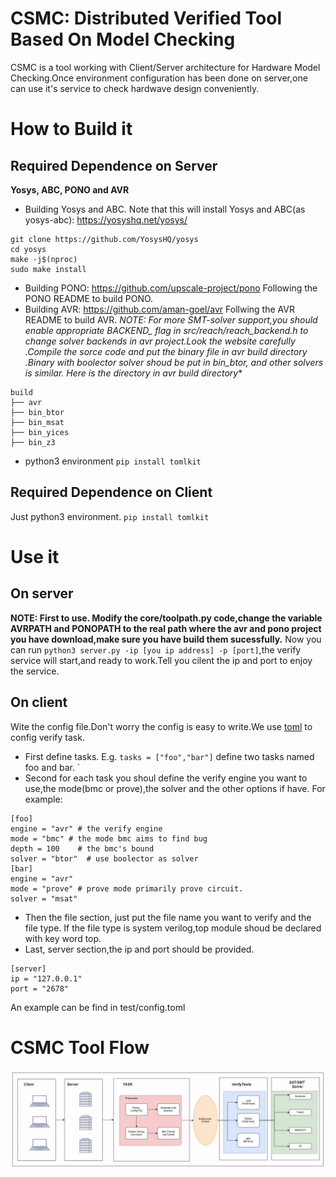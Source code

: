 #  CSMC: Distributed Verified Tool Based On Model Checking
CSMC is a tool working with Client/Server architecture for Hardware Model Checking.Once environment configuration has been done on server,one can use it's service to check hardwave design conveniently.
# How  to Build it
## Required Dependence on Server
**Yosys, ABC, PONO and AVR**

-  Building Yosys and  ABC. Note that this will install Yosys and ABC(as yosys-abc):
<https://yosyshq.net/yosys/>
```
git clone https://github.com/YosysHQ/yosys
cd yosys
make -j$(nproc)
sudo make install
```
- Building PONO:
<https://github.com/upscale-project/pono>
Following the PONO README to build PONO.
- Building AVR:
<https://github.com/aman-goel/avr>
Follwing the AVR README to build AVR. 
**NOTE: For more SMT-solver support,you should enable appropriate BACKEND_* flag in src/reach/reach_backend.h to change solver backends in avr project.Look the website carefully .Compile the sorce code and put the binary file in avr build directory .Binary with boolector solver shoud be put in bin_btor, and other solvers is similar. Here is the directory  in avr build directory**
```
build
├── avr
├── bin_btor
├── bin_msat
├── bin_yices
├── bin_z3
```
- python3 environment
`pip install tomlkit`
## Required Dependence on Client
Just python3 environment.
`pip install tomlkit`
# Use it
## On server
 **NOTE: First to use. Modify the core/toolpath.py code,change the variable AVRPATH and PONOPATH to the real path where the avr and pono project you have download,make sure you have build them sucessfully.**
Now you can run `python3 server.py -ip [you ip address] -p [port]`,the verify service will start,and ready to work.Tell you cilent the ip and port to enjoy the service.
## On client
Wite the config file.Don't worry the config is easy to write.We use [toml](https://toml.io/en/) to config verify task.
- First define tasks. E.g. `tasks = ["foo","bar"]` define two tasks named foo and bar. `
- Second for each task you shoul define the verify engine you want to use,the mode(bmc or prove),the solver and the other options if have. For example:
```
[foo]
engine = "avr" # the verify engine
mode = "bmc" # the mode bmc aims to find bug
depth = 100    # the bmc's bound
solver = "btor"  # use boolector as solver
[bar]
engine = "avr"
mode = "prove" # prove mode primarily prove circuit.
solver = "msat"
```
- Then the file section, just put the file name you want to verify and the file type. If the file type is system verilog,top module shoud be declared with key word top.
- Last, server section,the ip and port should be provided.
```
[server]
ip = "127.0.0.1"
port = "2678"
```
An example can be find in test/config.toml
# CSMC Tool Flow
![CSMC](img/CSMC-Flow.png "CSMC")
